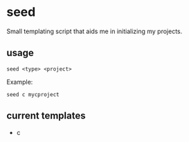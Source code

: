 # seed
Small templating script that aids me in initializing my projects.

## usage

`seed <type> <project>`


Example:

`seed c mycproject`

## current templates
- c
